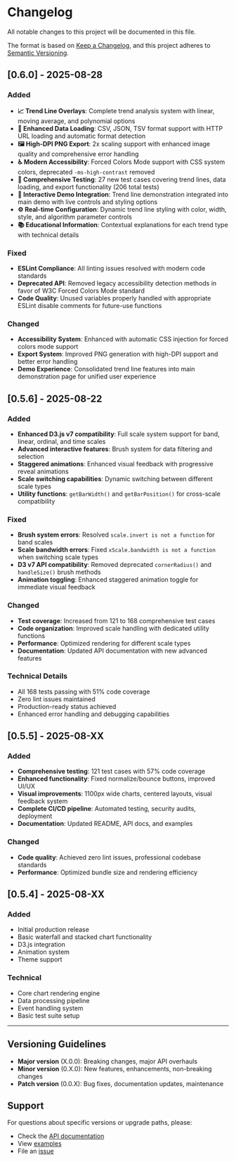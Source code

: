 # Changelog

All notable changes to this project will be documented in this file.

The format is based on [Keep a Changelog](https://keepachangelog.com/en/1.0.0/),
and this project adheres to [Semantic Versioning](https://semver.org/spec/v2.0.0.html).

## [0.6.0] - 2025-08-28

### Added
- **📈 Trend Line Overlays**: Complete trend analysis system with linear, moving average, and polynomial options
- **🔄 Enhanced Data Loading**: CSV, JSON, TSV format support with HTTP URL loading and automatic format detection
- **🖼️ High-DPI PNG Export**: 2x scaling support with enhanced image quality and comprehensive error handling
- **♿ Modern Accessibility**: Forced Colors Mode support with CSS system colors, deprecated `-ms-high-contrast` removed
- **🧪 Comprehensive Testing**: 27 new test cases covering trend lines, data loading, and export functionality (206 total tests)
- **🎨 Interactive Demo Integration**: Trend line demonstration integrated into main demo with live controls and styling options
- **⚙️ Real-time Configuration**: Dynamic trend line styling with color, width, style, and algorithm parameter controls
- **📚 Educational Information**: Contextual explanations for each trend type with technical details

### Fixed
- **ESLint Compliance**: All linting issues resolved with modern code standards
- **Deprecated API**: Removed legacy accessibility detection methods in favor of W3C Forced Colors Mode standard
- **Code Quality**: Unused variables properly handled with appropriate ESLint disable comments for future-use functions

### Changed
- **Accessibility System**: Enhanced with automatic CSS injection for forced colors mode support
- **Export System**: Improved PNG generation with high-DPI support and better error handling
- **Demo Experience**: Consolidated trend line features into main demonstration page for unified user experience

## [0.5.6] - 2025-08-22

### Added
- **Enhanced D3.js v7 compatibility**: Full scale system support for band, linear, ordinal, and time scales
- **Advanced interactive features**: Brush system for data filtering and selection
- **Staggered animations**: Enhanced visual feedback with progressive reveal animations
- **Scale switching capabilities**: Dynamic switching between different scale types
- **Utility functions**: `getBarWidth()` and `getBarPosition()` for cross-scale compatibility

### Fixed
- **Brush system errors**: Resolved `scale.invert is not a function` for band scales
- **Scale bandwidth errors**: Fixed `xScale.bandwidth is not a function` when switching scale types
- **D3 v7 API compatibility**: Removed deprecated `cornerRadius()` and `handleSize()` brush methods
- **Animation toggling**: Enhanced staggered animation toggle for immediate visual feedback

### Changed
- **Test coverage**: Increased from 121 to 168 comprehensive test cases
- **Code organization**: Improved scale handling with dedicated utility functions
- **Performance**: Optimized rendering for different scale types
- **Documentation**: Updated API documentation with new advanced features

### Technical Details
- All 168 tests passing with 51% code coverage
- Zero lint issues maintained
- Production-ready status achieved
- Enhanced error handling and debugging capabilities

## [0.5.5] - 2025-08-XX

### Added
- **Comprehensive testing**: 121 test cases with 57% code coverage
- **Enhanced functionality**: Fixed normalize/bounce buttons, improved UI/UX
- **Visual improvements**: 1100px wide charts, centered layouts, visual feedback system
- **Complete CI/CD pipeline**: Automated testing, security audits, deployment
- **Documentation**: Updated README, API docs, and examples

### Changed
- **Code quality**: Achieved zero lint issues, professional codebase standards
- **Performance**: Optimized bundle size and rendering efficiency

## [0.5.4] - 2025-08-XX

### Added
- Initial production release
- Basic waterfall and stacked chart functionality
- D3.js integration
- Animation system
- Theme support

### Technical
- Core chart rendering engine
- Data processing pipeline
- Event handling system
- Basic test suite setup

---

## Versioning Guidelines

- **Major version** (X.0.0): Breaking changes, major API overhauls
- **Minor version** (0.X.0): New features, enhancements, non-breaking changes
- **Patch version** (0.0.X): Bug fixes, documentation updates, maintenance

## Support

For questions about specific versions or upgrade paths, please:
- Check the [API documentation](API.md)
- View [examples](mintwaterfall-example.html)
- File an [issue](https://github.com/coredds/MintWaterfall/issues)
